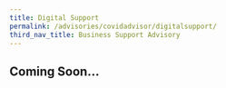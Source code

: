 ```yaml
---
title: Digital Support
permalink: /advisories/covidadvisor/digitalsupport/
third_nav_title: Business Support Advisory
---
```


## **Coming Soon...**
